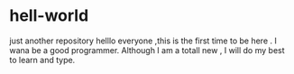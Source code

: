 # hell-world
just another repository
helllo everyone ,this is the first time to be here .
I wana be a good programmer.
Although I am a totall new ,
I will do my best to learn and type.
